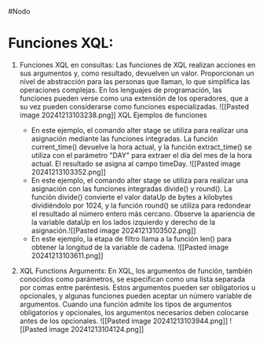 #Nodo

# Funciones XQL:
1. Funciones XQL en consultas: Las funciones de XQL realizan acciones en sus argumentos y, como resultado, devuelven un valor. Proporcionan un nivel de abstracción para las personas que llaman, lo que simplifica las operaciones complejas. En los lenguajes de programación, las funciones pueden verse como una extensión de los operadores, que a su vez pueden considerarse como funciones especializadas. ![[Pasted image 20241213103238.png]]
   XQL Ejemplos de funciones
   - En este ejemplo, el comando alter stage se utiliza para realizar una asignación mediante las funciones integradas. La función current_time() devuelve la hora actual, y la función extract_time() se utiliza con el parámetro "DAY" para extraer el día del mes de la hora actual. El resultado se asigna al campo timeDay. ![[Pasted image 20241213103352.png]]
   - En este ejemplo, el comando alter stage se utiliza para realizar una asignación con las funciones integradas divide() y round(). La función divide() convierte el valor dataUp de bytes a kilobytes dividiéndolo por 1024, y la función round() se utiliza para redondear el resultado al número entero más cercano. Observe la apariencia de la variable dataUp en los lados izquierdo y derecho de la asignación.![[Pasted image 20241213103502.png]]
   - En este ejemplo, la etapa de filtro llama a la función len() para obtener la longitud de la variable de cadena.
     ![[Pasted image 20241213103611.png]]

2. XQL Functions Arguments: En XQL, los argumentos de función, también conocidos como parámetros, se especifican como una lista separada por comas entre paréntesis. Estos argumentos pueden ser obligatorios u opcionales, y algunas funciones pueden aceptar un número variable de argumentos. Cuando una función admite los tipos de argumentos obligatorios y opcionales, los argumentos necesarios deben colocarse antes de los opcionales.
   ![[Pasted image 20241213103944.png]]
   ![[Pasted image 20241213104124.png]]